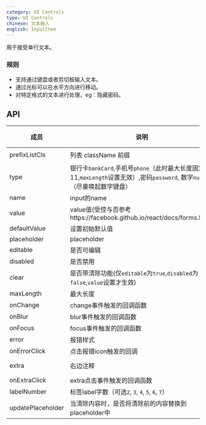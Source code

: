 ```yaml
---
category: UI Controls
type: UI Controls
chinese: 文本输入
english: InputItem
---
```



用于接受单行文本。


### 规则
- 支持通过键盘或者剪切板输入文本。
- 通过光标可以在水平方向进行移动。
- 对特定格式的文本进行处理，eg：隐藏密码。


## API


| 成员        | 说明           | 类型             | 默认值       |
|------------|----------------|-----------------|--------------|
| prefixListCls    |   列表 className 前缀      | String |  `am-list`  |
| type    | 银行卡`bankCard`,手机号`phone`（此时最大长度固定为11,`maxLength`设置无效）,密码`password`, 数字`number`（尽量唤起数字键盘）  | String |  `text`  |
| name    | input的name        | String |  无  |
| value    | value值(受控与否参考https://facebook.github.io/react/docs/forms.html)  | String |  无  |
| defaultValue    | 设置初始默认值        | String |  -  |
| placeholder      | placeholder        | String | ''  |
| editable    | 是否可编辑        | bool |  true  |
| disabled    | 是否禁用        | bool |  false  |
| clear      |  是否带清除功能(仅`editable`为`true`,`disabled`为`false`,`value`设置才生效) | bool | false  |
| maxLength      |  最大长度      | number |  无  |
| onChange    | change事件触发的回调函数 | Function(val) |  -  |
| onBlur     | blur事件触发的回调函数 | Function(val) |   -  |
| onFocus    | focus事件触发的回调函数 | Function(val) |  -  |
| error       | 报错样式        | bool |  false  |
| onErrorClick       | 点击报错icon触发的回调   | Function |  无  |
| extra       | 右边注释   | string or node |  ''  |
| onExtraClick      | extra点击事件触发的回调函数 | Function(e) |  无  |
| labelNumber   | 标签label字数（可选`2`, `3`, `4`, `5`, `6`, `7`） | number | `4`  |
| updatePlaceholder | 当清除内容时，是否将清除前的内容替换到placeholder中 | bool |  false  |
